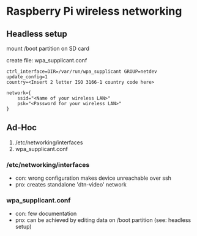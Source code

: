 # Raspberry Pi wireless networking
## Headless setup

mount /boot partition on SD card

create file: wpa_supplicant.conf

    ctrl_interface=DIR=/var/run/wpa_supplicant GROUP=netdev
    update_config=1
    country=<Insert 2 letter ISO 3166-1 country code here>
    
    network={
        ssid="<Name of your wireless LAN>"
        psk="<Password for your wireless LAN>"
    }

## Ad-Hoc
1. /etc/networking/interfaces
2. wpa_supplicant.conf

### /etc/networking/interfaces
- con: wrong configuration makes device unreachable over ssh
- pro: creates standalone 'dtn-video' network

### wpa_supplicant.conf
- con: few documentation
- pro: can be achieved by editing data on /boot partition (see: headless setup)
